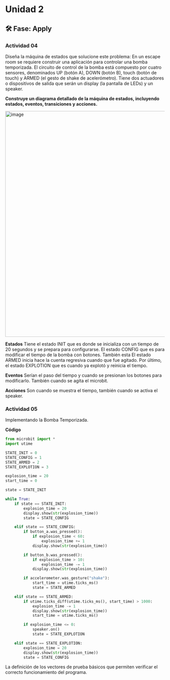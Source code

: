 # Unidad 2


## 🛠 Fase: Apply

### Actividad 04
Diseña la máquina de estados que solucione este problema: En un escape room se requiere construir una aplicación para controlar una bomba temporizada. El circuito de control de la bomba está compuesto por cuatro sensores, denominados UP (botón A), DOWN (botón B), touch (botón de touch) y ARMED (el gesto de shake de acelerómetro). Tiene dos actuadores o dispositivos de salida que serán un display (la pantalla de LEDs) y un speaker.

**Construye un diagrama detallado de la máquina de estados, incluyendo estados, eventos, transiciones y acciones.**

<img width="860" height="714" alt="image" src="https://github.com/user-attachments/assets/141d5e2b-7cd3-4ab5-b15b-d549dcc7ad82" />

**Estados**
Tiene el estado INIT que es donde se inicializa con un tiempo de 20 segundos y se prepara para configurarse. El estado CONFIG que es para modificar el tiempo de la bomba con botones. También esta El estado ARMED inicia hace la cuenta regresiva cuando que fue agitado. Por último, el estado EXPLOTION que es cuando ya explotó y reinicia el tiempo. 

**Eventos**
Serían el paso del tiempo y cuando se presionan los botones para modificarlo. También cuando se agita el microbit.

**Acciones**
Son cuando se muestra el tiempo, también cuando se activa el speaker.

### Actividad 05
Implementando la Bomba Temporizada. 

**Código**

``` py
from microbit import *
import utime

STATE_INIT = 0
STATE_CONFIG = 1
STATE_ARMED = 2
STATE_EXPLOTION = 3

explosion_time = 20
start_time = 0

state = STATE_INIT

while True:
    if state == STATE_INIT:
        explosion_time = 20
        display.show(str(explosion_time))
        state = STATE_CONFIG

    elif state == STATE_CONFIG:
        if button_a.was_pressed():
            if explosion_time < 60:
                explosion_time += 1
            display.show(str(explosion_time))

        if button_b.was_pressed():
            if explosion_time > 10:
                explosion_time -= 1
            display.show(str(explosion_time))

        if accelerometer.was_gesture("shake"):
            start_time = utime.ticks_ms()
            state = STATE_ARMED

    elif state == STATE_ARMED:
        if utime.ticks_diff(utime.ticks_ms(), start_time) > 1000:
            explosion_time -= 1
            display.show(str(explosion_time))
            start_time = utime.ticks_ms()

        if explosion_time <= 0:
            speaker.on()
            state = STATE_EXPLOTION

    elif state == STATE_EXPLOTION:
        explosion_time = 20
        display.show(str(explosion_time))
        state = STATE_CONFIG
``` 
La definición de los vectores de prueba básicos que permiten verificar el correcto funcionamiento del programa.



